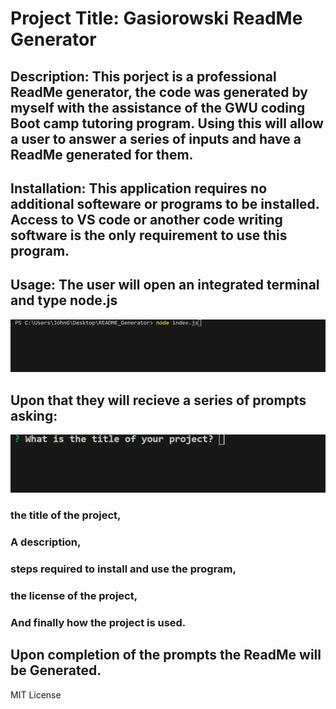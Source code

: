 
    
# Project Title: Gasiorowski ReadMe Generator

## Description: This porject is a professional ReadMe generator, the code was generated by myself with the assistance of the GWU coding Boot camp tutoring program. Using this will allow a user to answer a series of inputs and have a ReadMe generated for them.

## Installation: This application requires no additional softeware or programs to be installed. Access to VS code or another code writing software is the only requirement to use this program.

## Usage: The user will open an integrated terminal and type node.js
![](./assets/RMEimgs/PassGen1.png)

## Upon that they will recieve a series of prompts asking:
![](./assets\RMEimgs\PassGen2.png)
### the title of the project,

### A description,

### steps required to install and use the program,

### the license of the project, 

### And finally how the project is used. 

## Upon completion of the prompts the ReadMe will be Generated.

MIT License

    







    
    
    
    
